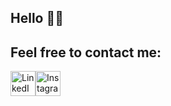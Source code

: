 ## Hello 👋😄



<!--
**annechh/annechh** is a ✨ _special_ ✨ repository because its `README.md` (this file) appears on your GitHub profile.

Here are some ideas to get you started:

- 🔭 I’m currently working on ...
- 🌱 I’m currently learning ...
- 👯 I’m looking to collaborate on ...
- 🤔 I’m looking for help with ...
- 💬 Ask me about ...
- 📫 How to reach me: ...
- 😄 Pronouns: ...
- ⚡ Fun fact: ...
-->

Feel free to contact me:
---
<div style="display: flex; gap: 25; ">
<a href="[https://www.linkedin.com/in/yourprofile](https://www.linkedin.com/in/anne-cathrine-hauge-b893bbb3/)">
    <img src="https://upload.wikimedia.org/wikipedia/commons/c/ca/LinkedIn_logo_initials.png" alt="LinkedIn" width="40" height="40"/>
</a>

<a href="[https://www.instagram.com/yourprofile](https://www.instagram.com/skofant/)">
    <img src="https://upload.wikimedia.org/wikipedia/commons/a/a5/Instagram_icon.png" alt="Instagram" width="40" height="40"/>
</a>
</div>
